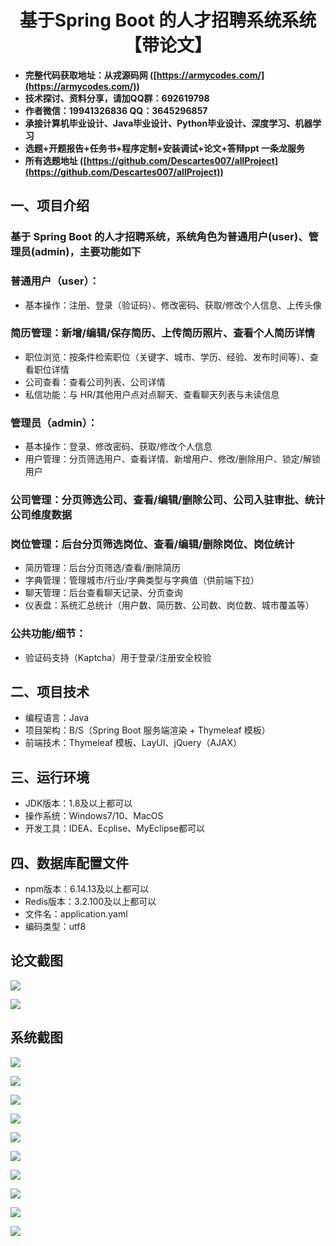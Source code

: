 <h1 align="center">基于Spring Boot 的人才招聘系统系统【带论文】</h1></p>

- <b>完整代码获取地址：从戎源码网 ([https://armycodes.com/](https://armycodes.com/))</b>
- <b>技术探讨、资料分享，请加QQ群：692619798</b>
- <b>作者微信：19941326836  QQ：3645296857</b>
- <b>承接计算机毕业设计、Java毕业设计、Python毕业设计、深度学习、机器学习</b>
- <b>选题+开题报告+任务书+程序定制+安装调试+论文+答辩ppt 一条龙服务</b>
- <b>所有选题地址 ([https://github.com/Descartes007/allProject](https://github.com/Descartes007/allProject)) </b>

## 一、项目介绍

### 基于 Spring Boot 的人才招聘系统，系统角色为普通用户(user)、管理员(admin)，主要功能如下
### 普通用户（user）：
- 基本操作：注册、登录（验证码）、修改密码、获取/修改个人信息、上传头像
### 简历管理：新增/编辑/保存简历、上传简历照片、查看个人简历详情
- 职位浏览：按条件检索职位（关键字、城市、学历、经验、发布时间等）、查看职位详情
- 公司查看：查看公司列表、公司详情
- 私信功能：与 HR/其他用户点对点聊天、查看聊天列表与未读信息
### 管理员（admin）：
- 基本操作：登录、修改密码、获取/修改个人信息
- 用户管理：分页筛选用户、查看详情、新增用户、修改/删除用户、锁定/解锁用户
### 公司管理：分页筛选公司、查看/编辑/删除公司、公司入驻审批、统计公司维度数据
### 岗位管理：后台分页筛选岗位、查看/编辑/删除岗位、岗位统计
- 简历管理：后台分页筛选/查看/删除简历
- 字典管理：管理城市/行业/字典类型与字典值（供前端下拉）
- 聊天管理：后台查看聊天记录、分页查询
- 仪表盘：系统汇总统计（用户数、简历数、公司数、岗位数、城市覆盖等）
### 公共功能/细节：
- 验证码支持（Kaptcha）用于登录/注册安全校验

## 二、项目技术

- 编程语言：Java
- 项目架构：B/S（Spring Boot 服务端渲染 + Thymeleaf 模板）
- 前端技术：Thymeleaf 模板、LayUI、jQuery（AJAX）


## 三、运行环境

- JDK版本：1.8及以上都可以
- 操作系统：Windows7/10、MacOS
- 开发工具：IDEA、Ecplise、MyEclipse都可以

## 四、数据库配置文件

- npm版本：6.14.13及以上都可以
- Redis版本：3.2.100及以上都可以
- 文件名：application.yaml
- 编码类型：utf8

## 论文截图

![](screenshot/1.png)

![](screenshot/2.png)

## 系统截图

![](screenshot/3.png)

![](screenshot/4.png)

![](screenshot/5.png)

![](screenshot/6.png)

![](screenshot/7.png)

![](screenshot/8.png)

![](screenshot/9.png)

![](screenshot/10.png)

![](screenshot/11.png)

![](screenshot/12.png)